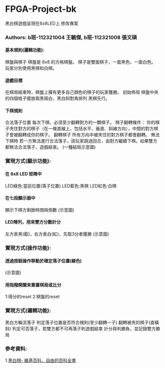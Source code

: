 # FPGA-Project-bk
黑白棋遊戲呈現在8x8LED上
修改專案
### Authors: b班-112321004 王毓傑, b班-112321008 張文碩

#### 基本規則(邏輯功能):
棋盤與棋子
棋盤是 8x8 的方格棋盤。
棋子是雙面棋子，一面黑色，一面白色。
玩家分別使用黑棋和白棋。

#### 遊戲目標
在棋局結束時，棋盤上擁有更多自己顏色的棋子的玩家獲勝。
初始佈局
棋盤中央的四個格子擺放兩黑兩白，黑白斜對角排列
黑棋先行。
#### 下棋規則
合法落子位置
每次下棋，必須至少翻轉對方的一顆棋子。
棋子翻轉條件：
你的棋子夾住對方的棋子（在一條直線上，包括水平、垂直、斜線方向），中間的對方棋子會被翻轉成你的棋子。
翻轉棋子
	所有方向中被夾住的對方棋子都會翻轉。
無法下棋時
若一方無法進行合法落子，該玩家跳過回合，由對方繼續下棋。如果雙方都無法合法落子，遊戲結束。
(一種結局示意圖)

### 實現方式(顯示功能):
#### 在 8x8 LED 矩陣中
LED綠色:當前位置(落子位置)
LED藍色:黑棋
LED紅色:白棋

#### 在七段顯示器中
顯示下棋方剩餘時間與倒數
(示意圖)

#### LED陣列，用來雙方分數計分
左方表黑(藍)，右方表白(紅)，先取3分者獲勝
(示意圖)

### 實現方式(操作功能):
#### 透過按鈕操作移動於確定落子位置(綠色)
(示意圖)

#### 用指撥開關來重置棋局或比分
1:得分的reset
2:棋盤的reset

### 實現方式(邏輯功能):
黑白方輪流落子
判定落子位置是否符合規則(至少翻轉一子)
翻轉被夾的棋子(直橫斜)
判定可否落子，若雙方都不可再落子則遊戲結束
計分與判勝負，並記錄雙方勝局
### 參考資料:
1.[黑白棋- 維基百科，自由的百科全書](https://zh.wikipedia.org/zh-tw/%E9%BB%91%E7%99%BD%E6%A3%8B)
